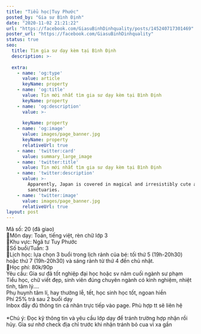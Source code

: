 ```yaml
---
title: "Tiểu học|Tuy Phước"
posted_by: "Gia sư Bình Định"
date: "2020-11-02 21:21:22"
url: "https://facebook.com/GiasuBinhDinhquality/posts/145240717301469"
poster_url: "https://facebook.com/GiasuBinhDinhquality"
status: true
seo:
  title: Tìm gia sư dạy kèm tại Bình Định
  description: >-
    
  extra:
    - name: 'og:type'
      value: article
      keyName: property
    - name: 'og:title'
      value: Tin mới nhất tìm gia sư dạy kèm tại Bình Định
      keyName: property
    - name: 'og:description'
      value: >-
        
      keyName: property
    - name: 'og:image'
      value: images/page_banner.jpg
      keyName: property
      relativeUrl: true
    - name: 'twitter:card'
      value: summary_large_image
    - name: 'twitter:title'
      value: Tin mới nhất tìm gia sư dạy kèm tại Bình Định
    - name: 'twitter:description'
      value: >-
        Apparently, Japan is covered in magical and irresistibly cute animal
        sanctuaries.
    - name: 'twitter:image'
      value: images/page_banner.jpg
      relativeUrl: true
layout: post
---
```

Mã số: 20 (đã giao)<br>🔹Môn dạy: Toán, tiếng việt, rèn chữ lớp 3<br>🔹Khu vực: Ngã tư Tuy Phước<br>🔹Số buổi/Tuần: 3<br>🔹Lịch học: lựa chọn 3 buổi trong lịch rảnh của bé: tối thứ 5 (19h-20h30) hoặc thứ 7 (19h-20h30) và sáng rảnh từ thứ 4 đến chủ nhật.<br>🔹Học phí: 80k/90p<br>Yêu cầu: Gia sư đã tốt nghiệp đại học hoặc sv năm cuối ngành sư phạm Tiểu học, chữ viết đẹp, sinh viên đúng chuyên ngành có kinh nghiệm, nhiệt tình, tâm lý....<br>Phụ huynh tâm lí, hay thưởng lễ, tết, học sinh học tốt, ngoan hiền<br>Phí 25% trả sau 2 buổi dạy<br>Inbox đầy đủ thông tin cá nhân trực tiếp vào page. Phù hợp tt sẽ liên hệ<br><br>*Chú ý: Đọc kỹ thông tin và yêu cầu lớp dạy để tránh trường hợp nhận rồi hủy. Gia sư nhớ check địa chỉ trước khi nhận tránh bỏ cua vì xa gần
